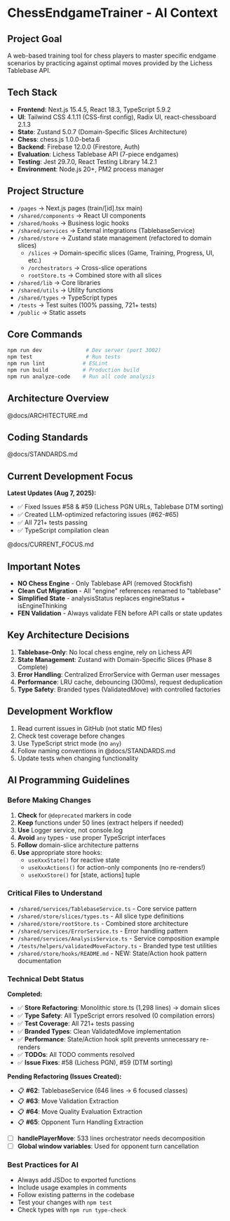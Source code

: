 # ChessEndgameTrainer - AI Context

## Project Goal

A web-based training tool for chess players to master specific endgame scenarios by practicing against optimal moves provided by the Lichess Tablebase API.

## Tech Stack

- **Frontend**: Next.js 15.4.5, React 18.3, TypeScript 5.9.2
- **UI**: Tailwind CSS 4.1.11 (CSS-first config), Radix UI, react-chessboard 2.1.3
- **State**: Zustand 5.0.7 (Domain-Specific Slices Architecture)
- **Chess**: chess.js 1.0.0-beta.6
- **Backend**: Firebase 12.0.0 (Firestore, Auth)
- **Evaluation**: Lichess Tablebase API (7-piece endgames)
- **Testing**: Jest 29.7.0, React Testing Library 14.2.1
- **Environment**: Node.js 20+, PM2 process manager

## Project Structure

- `/pages` → Next.js pages (train/[id].tsx main)
- `/shared/components` → React UI components
- `/shared/hooks` → Business logic hooks
- `/shared/services` → External integrations (TablebaseService)
- `/shared/store` → Zustand state management (refactored to domain slices)
  - `/slices` → Domain-specific slices (Game, Training, Progress, UI, etc.)
  - `/orchestrators` → Cross-slice operations
  - `rootStore.ts` → Combined store with all slices
- `/shared/lib` → Core libraries
- `/shared/utils` → Utility functions
- `/shared/types` → TypeScript types
- `/tests` → Test suites (100% passing, 721+ tests)
- `/public` → Static assets

## Core Commands

```bash
npm run dev              # Dev server (port 3002)
npm test                 # Run tests
npm run lint            # ESLint
npm run build           # Production build
npm run analyze-code    # Run all code analysis
```

## Architecture Overview

@docs/ARCHITECTURE.md

## Coding Standards

@docs/STANDARDS.md

## Current Development Focus

**Latest Updates (Aug 7, 2025):**
- ✅ Fixed Issues #58 & #59 (Lichess PGN URLs, Tablebase DTM sorting)
- ✅ Created LLM-optimized refactoring issues (#62-#65)
- ✅ All 721+ tests passing
- ✅ TypeScript compilation clean

@docs/CURRENT_FOCUS.md

## Important Notes

- **NO Chess Engine** - Only Tablebase API (removed Stockfish)
- **Clean Cut Migration** - All "engine" references renamed to "tablebase"
- **Simplified State** - analysisStatus replaces engineStatus + isEngineThinking
- **FEN Validation** - Always validate FEN before API calls or state updates

## Key Architecture Decisions

1. **Tablebase-Only**: No local chess engine, rely on Lichess API
2. **State Management**: Zustand with Domain-Specific Slices (Phase 8 Complete)
3. **Error Handling**: Centralized ErrorService with German user messages
4. **Performance**: LRU cache, debouncing (300ms), request deduplication
5. **Type Safety**: Branded types (ValidatedMove) with controlled factories

## Development Workflow

1. Read current issues in GitHub (not static MD files)
2. Check test coverage before changes
3. Use TypeScript strict mode (no `any`)
4. Follow naming conventions in @docs/STANDARDS.md
5. Update tests when changing functionality

## AI Programming Guidelines

### Before Making Changes

1. **Check** for `@deprecated` markers in code
2. **Keep** functions under 50 lines (extract helpers if needed)
3. **Use** Logger service, not console.log
4. **Avoid** `any` types - use proper TypeScript interfaces
5. **Follow** domain-slice architecture patterns
6. **Use** appropriate store hooks:
   - `useXxxState()` for reactive state
   - `useXxxActions()` for action-only components (no re-renders!)
   - `useXxxStore()` for [state, actions] tuple

### Critical Files to Understand

- `/shared/services/TablebaseService.ts` - Core service pattern
- `/shared/store/slices/types.ts` - All slice type definitions
- `/shared/store/rootStore.ts` - Combined store architecture
- `/shared/services/ErrorService.ts` - Error handling pattern
- `/shared/services/AnalysisService.ts` - Service composition example
- `/tests/helpers/validatedMoveFactory.ts` - Branded type test utilities
- `/shared/store/hooks/README.md` - NEW: State/Action hook pattern documentation

### Technical Debt Status

**Completed:**
- ✅ **Store Refactoring**: Monolithic store.ts (1,298 lines) → domain slices
- ✅ **Type Safety**: All TypeScript errors resolved (0 compilation errors)
- ✅ **Test Coverage**: All 721+ tests passing
- ✅ **Branded Types**: Clean ValidatedMove implementation
- ✅ **Performance**: State/Action hook split prevents unnecessary re-renders
- ✅ **TODOs**: All TODO comments resolved
- ✅ **Issue Fixes**: #58 (Lichess PGN), #59 (DTM sorting)

**Pending Refactoring (Issues Created):**
- 📋 **#62**: TablebaseService (646 lines → 6 focused classes)
- 📋 **#63**: Move Validation Extraction
- 📋 **#64**: Move Quality Evaluation Extraction  
- 📋 **#65**: Opponent Turn Handling Extraction
- [ ] **handlePlayerMove**: 533 lines orchestrator needs decomposition
- [ ] **Global window variables**: Used for opponent turn cancellation

### Best Practices for AI

- Always add JSDoc to exported functions
- Include usage examples in comments
- Follow existing patterns in the codebase
- Test your changes with `npm test`
- Check types with `npm run type-check`
